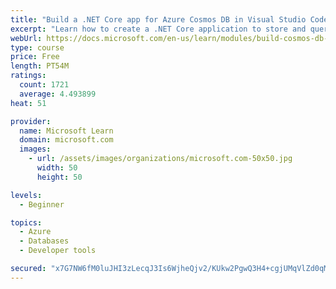 ```yaml
---
title: "Build a .NET Core app for Azure Cosmos DB in Visual Studio Code"
excerpt: "Learn how to create a .NET Core application to store and query data in Azure Cosmos DB by using Visual Studio Code."
webUrl: https://docs.microsoft.com/en-us/learn/modules/build-cosmos-db-app-with-vscode/
type: course
price: Free
length: PT54M
ratings:
  count: 1721
  average: 4.493899
heat: 51

provider:
  name: Microsoft Learn
  domain: microsoft.com
  images:
    - url: /assets/images/organizations/microsoft.com-50x50.jpg
      width: 50
      height: 50

levels:
  - Beginner

topics:
  - Azure
  - Databases
  - Developer tools

secured: "x7G7NW6fM0luJHI3zLecqJ3Is6WjheQjv2/KUkw2PgwQ3H4+cgjUMqVlZd0qMxDoR+9y7H0y3ga+WDLdHu0D0QAhx+qKoNu/Q66DlBNjW5MkUpjhzZBNkMXTfow8tGDPdOTUN4bOy2uupNoIzaqMeMTmw0oL84puyDieglol/8E/u812nz+YPE74uyvNO8rtVxhPXQcqNlPro2BpxZwjd5PPKklg0K4ZiYoJZFCo/GNmr9RCNbsBwnOBn+3ox9+Pokqxn3XswLzmQ4ciXSxfQgrbLgFjU2yH56Tn3IUwE6PZgYZPe31NC6mCcqJfLIojTh/maEP3PyVjJJqjwzedMIsiZqMhYknms4y4Hkv7xsbVdIhdWkyG74fnUiDM4vzocgtxcU+CwbHDBIw05xzx6+0nWkO2ZipjRoJL7iWlX50=;qwOYfitLv6esB87KbzUPBA=="
---
```



